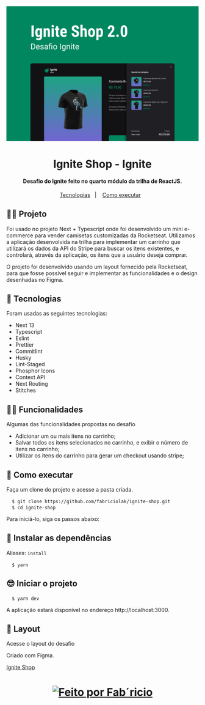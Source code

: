 <div align="center">
  <img src="./src/assets/readme/capa.png" />
</div>

<h1 align="center" style="display: flex; align-items: center; justify-content: center; gap: 1rem;">Ignite Shop - Ignite</h1>

<h4 align="center">
  Desafio do Ignite feito no quarto módulo da trilha de ReactJS.
</h4>

<p align="center">
  <a href="#-tecnologias">Tecnologias</a>&nbsp;&nbsp;&nbsp;|&nbsp;&nbsp;&nbsp;
  <a href="#-como-executar">Como executar</a>&nbsp;&nbsp;&nbsp;
</p>


## 👨‍💻 Projeto

Foi usado no projeto Next + Typescript onde foi desenvolvido um mini e-commerce para vender camisetas customizadas da Rocketseat. Utilizamos a aplicação desenvolvida na trilha para implementar um carrinho que utilizará os dados da API do Stripe para buscar os itens existentes, e controlará, através da aplicação, os itens que a usuário deseja comprar.

O projeto foi desenvolvido usando um layout fornecido pela Rocketseat, para que fosse possível seguir e implementar as funcionalidades e o design desenhadas no Figma.

## 🧪 Tecnologias
Foram usadas as seguintes tecnologias:

  - Next 13
  - Typescript
  - Eslint
  - Prettier
  - Commitlint
  - Husky
  - Lint-Staged
  - Phosphor Icons
  - Context API
  - Next Routing
  - Stitches

## 🧑‍🔧 Funcionalidades
Algumas das funcionalidades propostas no desafio
  - Adicionar um ou mais itens no carrinho;
  - Salvar todos os itens selecionados no carrinho, e exibir o número de itens no carrinho;
  - Utilizar os itens do carrinho para gerar um checkout usando stripe;

## 🚀 Como executar

Faça um clone do projeto e acesse a pasta criada.

```
  $ git clone https://github.com/fabriciolak/ignite-shop.git
  $ cd ignite-shop
```
Para iniciá-lo, siga os passos abaixo:

## 👾 Instalar as dependências
Aliases: ``` install ```
```
  $ yarn
```

## 😎 Iniciar o projeto
```
  $ yarn dev
```
A aplicação estará disponível no endereço http://localhost:3000.

## 🎨 Layout
Acesse o layout do desafio

Criado com Figma.

<a href="https://www.figma.com/file/kJX0eJI4OLxasc9ALO2LvQ/Ignite-Shop-2.0-(Copy)" target="_blank">Ignite Shop</a>


<h1 align="center">
  <a href="https://www.github.com/fabriciolak">
    <img alt="Feito por Fab´ricio" src="https://img.shields.io/badge/Desenvolvido%20por-Fabr%C3%ADcio%20Silva-green">
  </a>
</h1>
